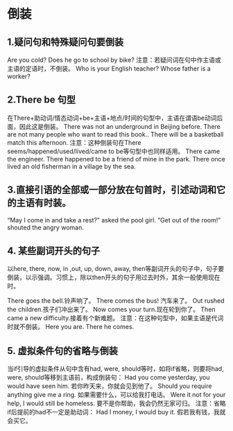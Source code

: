 # 倒装 

## 1.疑问句和特殊疑问句要倒装
Are you cold?
Does he go to school by bike?
注意：若疑问词在句中作主语或主语的定语时，不倒装。
Who is your English teacher?
Whose father is a worker?

## 2.There be 句型
在There+助动词/情态动词+be+主语+地点/时间的句型中，主语在谓语be动词后面，因此这是倒装。
There was not an underground in Beijing before.
There are not many people who want to read this book..
There will be a basketball match this afternoon.
注意：这种倒装句在There seems/happened/used/lived/came to be等句型中也同样适用。
There came the engineer.
There happened to be a friend of mine in the park.
There once lived an old fisherman in a village by the sea.

## 3.直接引语的全部或一部分放在句首时，引述动词和它的主语有时装。
“May I come in and take a rest?” asked the pool girl.
“Get out of the room!” shouted the angry woman.

## 4. 某些副词开头的句子
以here, there, now, in ,out, up, down, away, then等副词开头的句子中，句子要倒装，以示强调。习惯上，除以then开头的句子用过去时外，其余一般使用现在时。

There goes the bell.铃声响了。
There comes the bus! 汽车来了。
Out rushed the children.孩子们冲出来了。
Now comes your turn.现在轮到你了。
Then came a new difficulty.接着有个新难题。
注意：在这种句型中，如果主语是代词时就不倒装。
Here you are.
There he comes.

## 5. 虚拟条件句的省略与倒装

当if引导的虚拟条件从句中含有had, were, should等时，如将if省略，则要将had, were, should等移到主语前，构成倒装句：
Had you come yesterday, you would have seen him.
若你昨天来，你就会见到他了。
Should you require anything give me a ring.
如果需要什么，可以给我打电话。
Were it not for your help, I would still be homeless.
要不是你帮助，我会仍然无家可归。
注意：省略if后提前的had不一定是助动词：
Had I money, I would buy it. 假若我有钱，我就会买它。